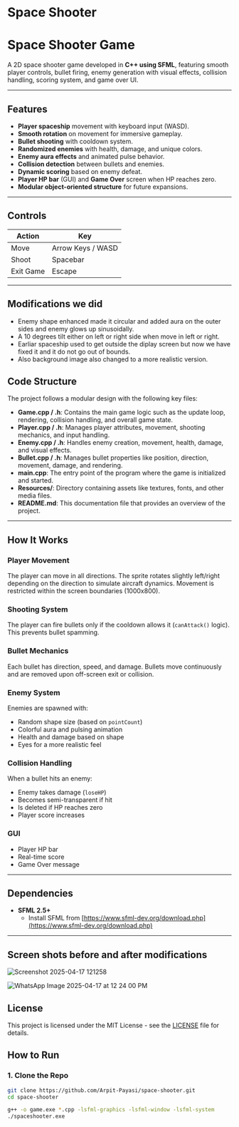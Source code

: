 
# Space Shooter

# Space Shooter Game

A 2D space shooter game developed in **C++ using SFML**, featuring smooth player controls, bullet firing, enemy generation with visual effects, collision handling, scoring system, and game over UI.

---

## Features

- **Player spaceship** movement with keyboard input (WASD).
- **Smooth rotation** on movement for immersive gameplay.
- **Bullet shooting** with cooldown system.
- **Randomized enemies** with health, damage, and unique colors.
- **Enemy aura effects** and animated pulse behavior.
- **Collision detection** between bullets and enemies.
- **Dynamic scoring** based on enemy defeat.
- **Player HP bar** (GUI) and **Game Over** screen when HP reaches zero.
- **Modular object-oriented structure** for future expansions.

---

## Controls

| Action       | Key         |
|--------------|-------------|
| Move         | Arrow Keys / WASD |
| Shoot        | Spacebar    |
| Exit Game    | Escape      |

---

## Modifications we did
- Enemy shape enhanced made it circular and added aura on the outer sides and enemy glows up sinusoidally.
- A 10 degrees tilt either on left or right side when move in left or right.
- Earliar spaceship used to get outside the diplay screen but now we have fixed it and it do not go out of bounds.
- Also background image also changed to a more realistic version.

## Code Structure

The project follows a modular design with the following key files:

- **Game.cpp / .h**: Contains the main game logic such as the update loop, rendering, collision handling, and overall game state.
- **Player.cpp / .h**: Manages player attributes, movement, shooting mechanics, and input handling.
- **Enemy.cpp / .h**: Handles enemy creation, movement, health, damage, and visual effects.
- **Bullet.cpp / .h**: Manages bullet properties like position, direction, movement, damage, and rendering.
- **main.cpp**: The entry point of the program where the game is initialized and started.
- **Resources/**: Directory containing assets like textures, fonts, and other media files.
- **README.md**: This documentation file that provides an overview of the project.

---

## How It Works

### Player Movement
The player can move in all directions. The sprite rotates slightly left/right depending on the direction to simulate aircraft dynamics. Movement is restricted within the screen boundaries (1000x800).

### Shooting System
The player can fire bullets only if the cooldown allows it (`canAttack()` logic). This prevents bullet spamming.

### Bullet Mechanics
Each bullet has direction, speed, and damage. Bullets move continuously and are removed upon off-screen exit or collision.

### Enemy System
Enemies are spawned with:
- Random shape size (based on `pointCount`)
- Colorful aura and pulsing animation
- Health and damage based on shape
- Eyes for a more realistic feel

### Collision Handling
When a bullet hits an enemy:
- Enemy takes damage (`loseHP`)
- Becomes semi-transparent if hit
- Is deleted if HP reaches zero
- Player score increases

### GUI
- Player HP bar
- Real-time score
- Game Over message

---

## Dependencies

- **SFML 2.5+**
  - Install SFML from [https://www.sfml-dev.org/download.php](https://www.sfml-dev.org/download.php)

---

## Screen shots before and after modifications
![Screenshot 2025-04-17 121258](https://github.com/user-attachments/assets/83038b62-e52f-42ae-a901-133d90a7a26a)

![WhatsApp Image 2025-04-17 at 12 24 00 PM](https://github.com/user-attachments/assets/9e0f40f3-b182-413f-bd31-6d53e94893ac)



## License

This project is licensed under the MIT License - see the [LICENSE](LICENSE) file for details.

## How to Run

### 1. Clone the Repo
```bash
git clone https://github.com/Arpit-Payasi/space-shooter.git
cd space-shooter

g++ -o game.exe *.cpp -lsfml-graphics -lsfml-window -lsfml-system
./spaceshooter.exe
